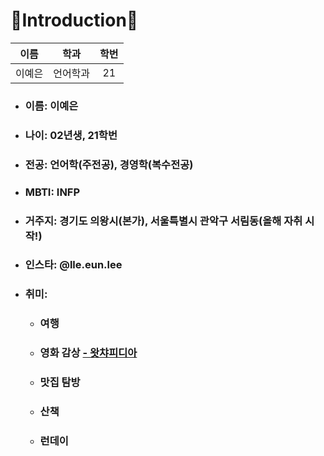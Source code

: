 # 🦁Introduction🦁
| 이름 | 학과 | 학번 |
| :---: | :---: | :---: |
|이예은|언어학과|21|

* ### 이름: 이예은
* ### 나이: 02년생, 21학번
* ### 전공: 언어학(주전공), 경영학(복수전공)
* ### MBTI: INFP
* ### 거주지: 경기도 의왕시(본가), 서울특별시 관악구 서림동(올해 자취 시작!)
* ### 인스타: @lle.eun.lee
* ### 취미:
    * ### 여행
    * ### 영화 감상 [ - 왓챠피디아](https://pedia.watcha.com/ko-KR/users/6NW5QXzgzv1Yo "-왓챠피디아")
    * ### 맛집 탐방
    * ### 산책
    * ### 런데이
